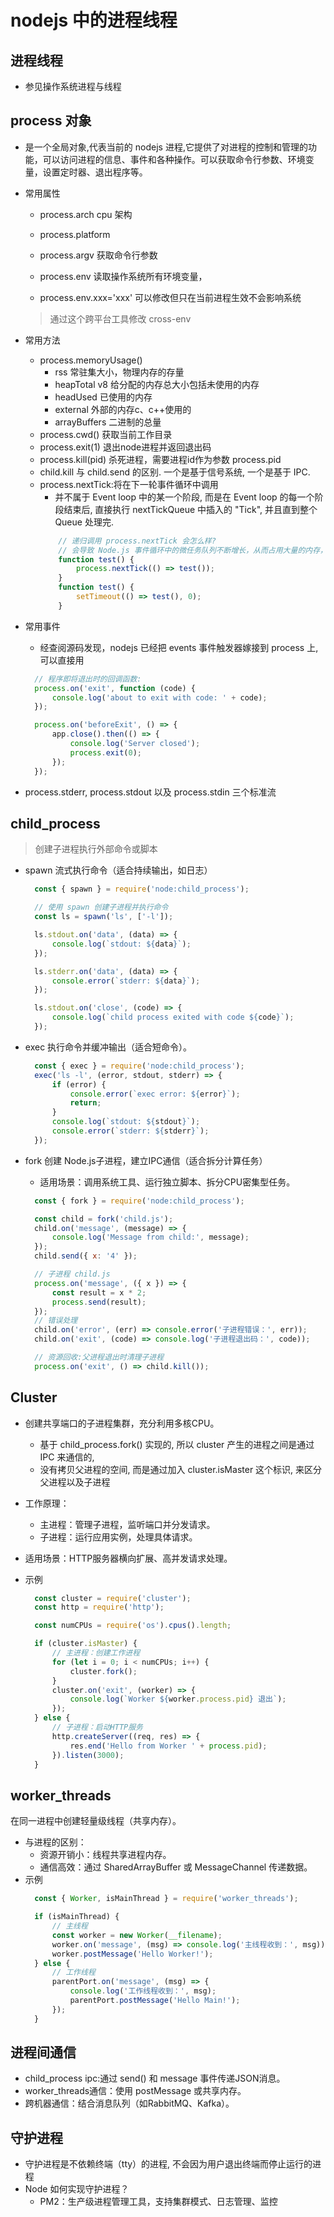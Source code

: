 # nodejs 中的进程线程

## 进程线程
* 参见操作系统进程与线程

## process 对象
* 是一个全局对象,代表当前的 nodejs 进程,它提供了对进程的控制和管理的功能，可以访问进程的信息、事件和各种操作。可以获取命令行参数、环境变量，设置定时器、退出程序等。

* 常用属性
  - process.arch   cpu 架构
  - process.platform
  - process.argv          获取命令行参数

  - process.env  读取操作系统所有环境变量，
  - process.env.xxx='xxx' 可以修改但只在当前进程生效不会影响系统
  > 通过这个跨平台工具修改 cross-env

* 常用方法
  + process.memoryUsage()
    - rss           常驻集大小，物理内存的存量
    - heapTotal     v8 给分配的内存总大小包括未使用的内存
    - headUsed      已使用的内存
    - external      外部的内存c、c++使用的
    - arrayBuffers  二进制的总量

  - process.cwd()     获取当前工作目录
  - process.exit(1)   退出node进程并返回退出码
  - process.kill(pid) 杀死进程，需要进程id作为参数 process.pid 
  - child.kill 与 child.send 的区别. 一个是基于信号系统, 一个是基于 IPC.
  
  + process.nextTick:将在下一轮事件循环中调用
    - 并不属于 Event loop 中的某一个阶段, 而是在 Event loop 的每一个阶段结束后, 直接执行 nextTickQueue 中插入的 "Tick", 并且直到整个 Queue 处理完. 
    ```js
        // 递归调用 process.nextTick 会怎么样? 
        // 会导致 Node.js 事件循环中的微任务队列不断增长，从而占用大量的内存，并最终导致堆栈溢出错误。
        function test() { 
            process.nextTick(() => test());
        }
        function test() { 
            setTimeout(() => test(), 0);
        }
    ```

* 常用事件
  - 经查阅源码发现，nodejs 已经把 events 事件触发器嫁接到 process 上,可以直接用
  ```js
    // 程序即将退出时的回调函数:
    process.on('exit', function (code) {
        console.log('about to exit with code: ' + code);
    });

    process.on('beforeExit', () => {
        app.close().then(() => {
            console.log('Server closed');
            process.exit(0);
        });
    });
  ```

* process.stderr, process.stdout 以及 process.stdin 三个标准流

## child_process
> 创建子进程执行外部命令或脚本
* spawn 流式执行命令（适合持续输出，如日志）
  ```js
    const { spawn } = require('node:child_process');

    // 使用 spawn 创建子进程并执行命令
    const ls = spawn('ls', ['-l']);

    ls.stdout.on('data', (data) => {
        console.log(`stdout: ${data}`);
    });

    ls.stderr.on('data', (data) => {
        console.error(`stderr: ${data}`);
    });

    ls.stdout.on('close', (code) => {
        console.log(`child process exited with code ${code}`);
    });

  ```

* exec 执行命令并缓冲输出（适合短命令）。
  ```js
    const { exec } = require('node:child_process');
    exec('ls -l', (error, stdout, stderr) => {
        if (error) {
            console.error(`exec error: ${error}`);
            return;
        }
        console.log(`stdout: ${stdout}`);
        console.error(`stderr: ${stderr}`);
    });
  ```

* fork 创建 Node.js子进程，建立IPC通信（适合拆分计算任务）
  - 适用场景：调用系统工具、运行独立脚本、拆分CPU密集型任务。
  ```js
    const { fork } = require('node:child_process');

    const child = fork('child.js');
    child.on('message', (message) => {
        console.log('Message from child:', message);
    });
    child.send({ x: '4' });

    // 子进程 child.js
    process.on('message', ({ x }) => {
        const result = x * 2;
        process.send(result);
    });
    // 错误处理
    child.on('error', (err) => console.error('子进程错误：', err));
    child.on('exit', (code) => console.log('子进程退出码：', code));

    // 资源回收:父进程退出时清理子进程
    process.on('exit', () => child.kill());
  ```

## Cluster 
* 创建共享端口的子进程集群，充分利用多核CPU。
  - 基于 child_process.fork() 实现的, 所以 cluster 产生的进程之间是通过 IPC 来通信的, 
  - 没有拷贝父进程的空间, 而是通过加入 cluster.isMaster 这个标识, 来区分父进程以及子进程
* 工作原理：
  - 主进程：管理子进程，监听端口并分发请求。
  - 子进程：运行应用实例，处理具体请求。
* 适用场景：HTTP服务器横向扩展、高并发请求处理。

* 示例
  ```js
    const cluster = require('cluster');
    const http = require('http');

    const numCPUs = require('os').cpus().length;

    if (cluster.isMaster) {
        // 主进程：创建工作进程
        for (let i = 0; i < numCPUs; i++) {
            cluster.fork();
        }
        cluster.on('exit', (worker) => {
            console.log(`Worker ${worker.process.pid} 退出`);
        });
    } else {
        // 子进程：启动HTTP服务
        http.createServer((req, res) => {
            res.end('Hello from Worker ' + process.pid);
        }).listen(3000);
    }
  ```

## worker_threads
在同一进程中创建轻量级线程（共享内存）。
* 与进程的区别：
  - 资源开销小：线程共享进程内存。
  - 通信高效：通过 SharedArrayBuffer 或 MessageChannel 传递数据。
* 示例
  ```js
    const { Worker, isMainThread } = require('worker_threads');

    if (isMainThread) {
        // 主线程
        const worker = new Worker(__filename);
        worker.on('message', (msg) => console.log('主线程收到：', msg));
        worker.postMessage('Hello Worker!');
    } else {
        // 工作线程
        parentPort.on('message', (msg) => {
            console.log('工作线程收到：', msg);
            parentPort.postMessage('Hello Main!');
        });
    }
  ```
  
## 进程间通信
* child_process ipc:通过 send() 和 message 事件传递JSON消息。
* worker_threads通信：使用 postMessage 或共享内存。
* 跨机器通信：结合消息队列（如RabbitMQ、Kafka）。

## 守护进程
* 守护进程是不依赖终端（tty）的进程, 不会因为用户退出终端而停止运行的进程
* Node 如何实现守护进程？
  - PM2：生产级进程管理工具，支持集群模式、日志管理、监控

